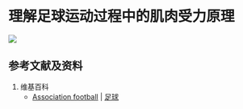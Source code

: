 # 理解足球运动过程中的肌肉受力原理

![](/images/深刻理解在解剖基础下进行身体锻炼的原理/理解足球运动过程中的肌肉受力原理/1a1.jpg)

## 参考文献及资料

1. 维基百科
	- [Association football](https://en.wikipedia.org/wiki/Association_football) | [足球](https://zh.wikipedia.org/wiki/%E8%B6%B3%E7%90%83)


